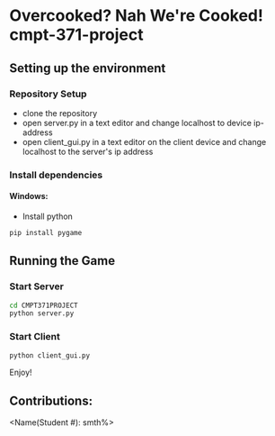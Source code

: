 # Overcooked? Nah We're Cooked! cmpt-371-project

## Setting up the environment

### Repository Setup
- clone the repository
- open server.py in a text editor and change localhost to device ip-address
- open client_gui.py in a text editor on the client device and change localhost to the server's ip address

### Install dependencies
#### Windows:
- Install python
```bash
pip install pygame
```

## Running the Game

### Start Server
```bash
cd CMPT371PROJECT
python server.py
```

### Start Client
```bash
python client_gui.py
```

Enjoy!

## Contributions:
<Name(Student #): smth%>